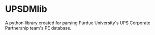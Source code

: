 # UPSDMlib
A python library created for parsing Purdue University's UPS Corporate Partnership team's PE database.


